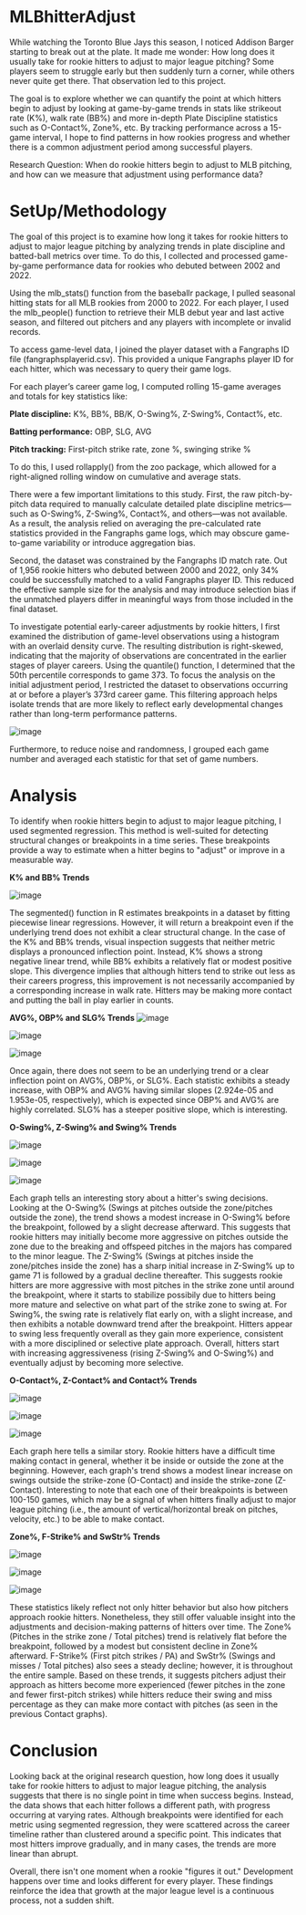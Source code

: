 # MLBhitterAdjust

While watching the Toronto Blue Jays this season, I noticed Addison Barger starting to break out at the plate. It made me wonder: How long does it usually take for rookie hitters to adjust to major league pitching? Some players seem to struggle early but then suddenly turn a corner, while others never quite get there. That observation led to this project.

The goal is to explore whether we can quantify the point at which hitters begin to adjust by looking at game-by-game trends in stats like strikeout rate (K%), walk rate (BB%) and more in-depth Plate Discipline statistics such as O-Contact%, Zone%, etc. By tracking performance across a 15-game interval, I hope to find patterns in how rookies progress and whether there is a common adjustment period among successful players.

Research Question: When do rookie hitters begin to adjust to MLB pitching, and how can we measure that adjustment using performance data?

# SetUp/Methodology
The goal of this project is to examine how long it takes for rookie hitters to adjust to major league pitching by analyzing trends in plate discipline and batted-ball metrics over time. To do this, I collected and processed game-by-game performance data for rookies who debuted between 2002 and 2022.

Using the mlb_stats() function from the baseballr package, I pulled seasonal hitting stats for all MLB rookies from 2000 to 2022. For each player, I used the mlb_people() function to retrieve their MLB debut year and last active season, and filtered out pitchers and any players with incomplete or invalid records.

To access game-level data, I joined the player dataset with a Fangraphs ID file (fangraphsplayerid.csv). This provided a unique Fangraphs player ID for each hitter, which was necessary to query their game logs. 

For each player’s career game log, I computed rolling 15-game averages and totals for key statistics like:

**Plate discipline:** K%, BB%, BB/K, O-Swing%, Z-Swing%, Contact%, etc.

**Batting performance:** OBP, SLG, AVG

**Pitch tracking:** First-pitch strike rate, zone %, swinging strike %

To do this, I used rollapply() from the zoo package, which allowed for a right-aligned rolling window on cumulative and average stats. 

There were a few important limitations to this study. First, the raw pitch-by-pitch data required to manually calculate detailed plate discipline metrics—such as O-Swing%, Z-Swing%, Contact%, and others—was not available. As a result, the analysis relied on averaging the pre-calculated rate statistics provided in the Fangraphs game logs, which may obscure game-to-game variability or introduce aggregation bias.

Second, the dataset was constrained by the Fangraphs ID match rate. Out of 1,956 rookie hitters who debuted between 2000 and 2022, only 34% could be successfully matched to a valid Fangraphs player ID. This reduced the effective sample size for the analysis and may introduce selection bias if the unmatched players differ in meaningful ways from those included in the final dataset.

To investigate potential early-career adjustments by rookie hitters, I first examined the distribution of game-level observations using a histogram with an overlaid density curve. The resulting distribution is right-skewed, indicating that the majority of observations are concentrated in the earlier stages of player careers. Using the quantile() function, I determined that the 50th percentile corresponds to game 373. To focus the analysis on the initial adjustment period, I restricted the dataset to observations occurring at or before a player’s 373rd career game. This filtering approach helps isolate trends that are more likely to reflect early developmental changes rather than long-term performance patterns. 

![image](https://github.com/user-attachments/assets/ce77f998-607a-4c4c-bfe7-23480fc76b14)

Furthermore, to reduce noise and randomness, I grouped each game number and averaged each statistic for that set of game numbers.

# Analysis

To identify when rookie hitters begin to adjust to major league pitching, I used segmented regression. This method is well-suited for detecting structural changes or breakpoints in a time series. These breakpoints provide a way to estimate when a hitter begins to "adjust" or improve in a measurable way.

**K% and BB% Trends**

![image](https://github.com/user-attachments/assets/8c8a91eb-8546-4d32-87f4-b5622bc144b1)

The segmented() function in R estimates breakpoints in a dataset by fitting piecewise linear regressions. However, it will return a breakpoint even if the underlying trend does not exhibit a clear structural change. In the case of the K% and BB% trends, visual inspection suggests that neither metric displays a pronounced inflection point. Instead, K% shows a strong negative linear trend, while BB% exhibits a relatively flat or modest positive slope. This divergence implies that although hitters tend to strike out less as their careers progress, this improvement is not necessarily accompanied by a corresponding increase in walk rate. Hitters may be making more contact and putting the ball in play earlier in counts.


**AVG%, OBP% and SLG% Trends**
![image](https://github.com/user-attachments/assets/164e8cd3-8b48-4676-8b90-e5e4aa34dc93)

![image](https://github.com/user-attachments/assets/94c0130b-1bce-4fc6-8b0c-0f7de2a69701)

![image](https://github.com/user-attachments/assets/f63e9388-9049-48f9-bb7a-70123a660577)


Once again, there does not seem to be an underlying trend or a clear inflection point on AVG%, OBP%, or SLG%. Each statistic exhibits a steady increase, with OBP% and AVG% having similar slopes (2.924e-05 and 1.953e-05, respectively), which is expected since OBP% and AVG% are highly correlated. SLG% has a steeper positive slope, which is interesting.

**O-Swing%, Z-Swing% and Swing% Trends**

![image](https://github.com/user-attachments/assets/2aa4bd95-4ada-40a0-a6af-8cebf26eea48)

![image](https://github.com/user-attachments/assets/a8bcb81d-4198-4c81-a0ad-5df840da856d)

![image](https://github.com/user-attachments/assets/a5180e4c-b4c9-4c61-b039-aa16bf9ed51b)


Each graph tells an interesting story about a hitter's swing decisions. Looking at the O-Swing% (Swings at pitches outside the zone/pitches outside the zone), the trend shows a modest increase in O-Swing% before the breakpoint, followed by a slight decrease afterward. This suggests that rookie hitters may initially become more aggressive on pitches outside the zone due to the breaking and offspeed pitches in the majors has compared to the minor league. The Z-Swing% (Swings at pitches inside the zone/pitches inside the zone) has a sharp initial increase in Z-Swing% up to game 71 is followed by a gradual decline thereafter. This suggests rookie hitters are more aggressive with most pitches in the strike zone until around the breakpoint, where it starts to stabilize possibily due to hitters being more mature and selective on what part of the strike zone to swing at. For Swing%, the swing rate is relatively flat early on, with a slight increase, and then exhibits a notable downward trend after the breakpoint. Hitters appear to swing less frequently overall as they gain more experience, consistent with a more disciplined or selective plate approach. Overall, hitters start with increasing aggressiveness (rising Z-Swing% and O-Swing%) and eventually adjust by becoming more selective.

**O-Contact%, Z-Contact% and Contact% Trends**

![image](https://github.com/user-attachments/assets/37a53cf5-5bbc-4e71-9690-5b23461563c2)

![image](https://github.com/user-attachments/assets/c319e8da-133f-400e-a5fa-4a1c6b94ac08)

![image](https://github.com/user-attachments/assets/e50639d6-2192-4145-88c6-61efefcc948b)


Each graph here tells a similar story. Rookie hitters have a difficult time making contact in general, whether it be inside or outside the zone at the beginning. However, each graph's trend shows a modest linear increase on swings outside the strike-zone (O-Contact) and inside the strike-zone (Z-Contact). Interesting to note that each one of their breakpoints is between 100-150 games, which may be a signal of when hitters finally adjust to major league pitching (i.e., the amount of vertical/horizontal break on pitches, velocity, etc.) to be able to make contact. 

**Zone%, F-Strike% and SwStr% Trends**

![image](https://github.com/user-attachments/assets/8e02ec9e-95a8-479a-a5bd-817549f7d8d7)

![image](https://github.com/user-attachments/assets/3f8acef1-1046-4122-849c-eebf9573f7d7)

![image](https://github.com/user-attachments/assets/bee90227-19fc-411a-bfdf-23f24c079fcd)


These statistics likely reflect not only hitter behavior but also how pitchers approach rookie hitters. Nonetheless, they still offer valuable insight into the adjustments and decision-making patterns of hitters over time. The Zone% (Pitches in the strike zone / Total pitches) trend is relatively flat before the breakpoint, followed by a modest but consistent decline in Zone% afterward. F-Strike% (First pitch strikes / PA) and SwStr% (Swings and misses / Total pitches) also sees a steady decline; however, it is throughout the entire sample. Based on these trends, it suggests pitchers adjust their approach as hitters become more experienced (fewer pitches in the zone and fewer first-pitch strikes) while hitters reduce their swing and miss percentage as they can make more contact with pitches (as seen in the previous Contact graphs).


# Conclusion

Looking back at the original research question, how long does it usually take for rookie hitters to adjust to major league pitching, the analysis suggests that there is no single point in time when success begins. Instead, the data shows that each hitter follows a different path, with progress occurring at varying rates. Although breakpoints were identified for each metric using segmented regression, they were scattered across the career timeline rather than clustered around a specific point. This indicates that most hitters improve gradually, and in many cases, the trends are more linear than abrupt.

Overall, there isn't one moment when a rookie "figures it out." Development happens over time and looks different for every player. These findings reinforce the idea that growth at the major league level is a continuous process, not a sudden shift.
